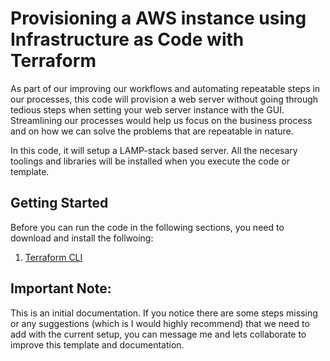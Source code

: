 # Provisioning a AWS instance using Infrastructure as Code with Terraform

As part of our improving our workflows and automating repeatable steps in our processes, this code will provision a web server without going through tedious steps when setting your web server instance with the GUI. Streamlining our processes would help us focus on the business process and on how we can solve the problems that are repeatable in nature.

In this code, it will setup a LAMP-stack based server. All the necesary toolings and libraries will be installed when you execute the code or template.

## Getting Started

Before you can run the code in the following sections, you need to download and install the follwoing:

1. [Terraform CLI](https://www.terraform.io/downloads.html)

## Important Note:

This is an initial documentation. If you notice there are some steps missing or any suggestions (which is I would highly recommend) that we need to add with the current setup, you can message me and lets collaborate to improve this template and documentation.
